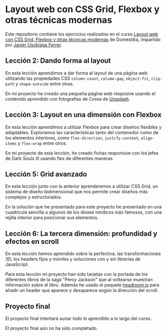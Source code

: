 # Layout web con CSS Grid, Flexbox y otras técnicas modernas

Este repositorio contiene los ejercicios realizados en el curso [Layout web con CSS Grid, Flexbox y otras técnicas modernas](https://www.domestika.org/es/courses/389-layout-web-con-css-grid-flexbox-y-otras-tecnicas-modernas) de Domestika, impartido por [Javier Usobiaga Ferrer](https://www.domestika.org/es/htmlboy).

## Lección 2: Dando forma al layout

En esta lección aprendimos a dar forma al layout de una página web utilizando las propiedades CSS `column-count`, `column-gap`, `object-fit`, `clip-path` y `shape-outside` entre otras.

En mi proyecto he creado una pequeña página web resposive usando el contenido aprendido con fotografías de Corea de [Unsplash](https://unsplash.com/es).

## Lección 3: Layout en una dimensión con Flexbox

En esta lección aprendimos a utilizar Flexbox para crear diseños flexibles y adaptables. Exploramos las características tanto del contenedor como de los elementos interiores, como `flex-direction`, `justify-content`, `align-items` y `flex-wrap` entre otros.

En mi proyecto de esta lección, he creado fichas responsive con los jefes de Dark Souls III usando flex de diferentes maneras.

## Lección 5: Grid avanzado

En esta lección junto con la anterior aprenderemos a utilizar CSS Grid, un sistema de diseño bidimensional que nos permite crear diseños más complejos y estructurados. 

En la solución que he presentado para este proyecto he presentado en una cuadrícula sencilla a algunos de los dioses nórdicos más famosos, con una rejilla interior para posicionar sus elementos.

## Lección 6: La tercera dimensión: profundidad y efectos en scroll

En esta lección hemos aprendido sobre la perfectiva, las transformaciones 3D, los headers fijos y móviles y soluciones con y sin librerías de JavaScript.

Para esta lección mi proyecto han sido tarjetas con la portada de los diferentes libros de la saga "Percy Jackson" que al voltearse muestran información sobre el libro. Además he usado el paquete [headroom.js](https://github.com/WickyNilliams/headroom.js) para añadir un header que aparece y desaparece según la dirección del scroll.

## Proyecto final

El proyecto final intentará aunar todo lo aprendido a lo largo del curso.

El proyecto final aún no ha sido completado. 

